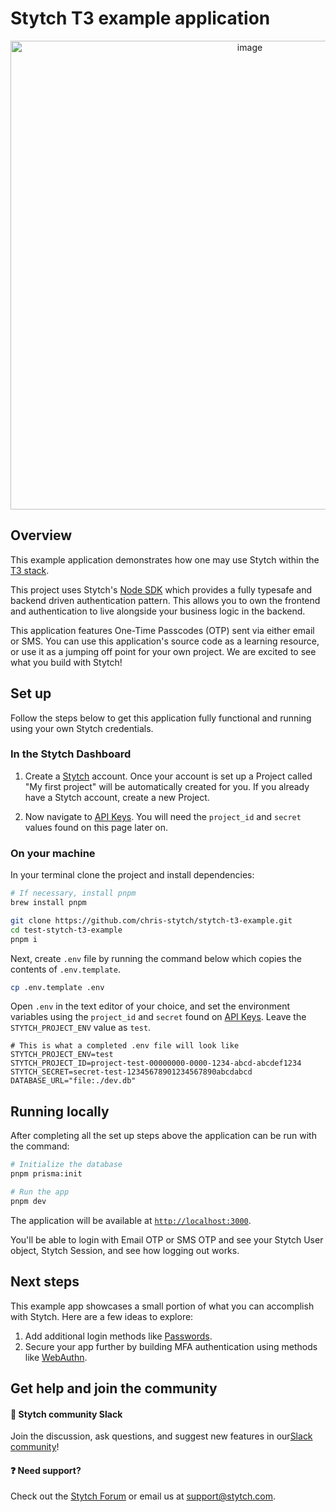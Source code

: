# Stytch T3 example application

<p align="center">
  <img width="750" alt="image" src="https://github.com/chris-stytch/stytch-t3-example/assets/91094210/5d0225c7-ac44-47ae-b2e2-7adb3963dd70">
</p>

## Overview

This example application demonstrates how one may use Stytch within the [T3 stack](https://create.t3.gg/).

This project uses Stytch's [Node SDK](https://stytch.com/docs/api) which provides a fully typesafe and backend driven authentication pattern. This allows you to own the frontend and authentication to live alongside your business logic in the backend.

This application features One-Time Passcodes (OTP) sent via either email or SMS. You can use this application's source code as a learning resource, or use it as a jumping off point for your own project. We are excited to see what you build with Stytch!

## Set up

Follow the steps below to get this application fully functional and running using your own Stytch credentials.

### In the Stytch Dashboard

1. Create a [Stytch](https://stytch.com/) account. Once your account is set up a Project called "My first project" will be automatically created for you. If you already have a Stytch account, create a new Project.

2. Now navigate to [API Keys](https://stytch.com/dashboard/api-keys). You will need the `project_id` and `secret` values found on this page later on.

### On your machine

In your terminal clone the project and install dependencies:

```bash
# If necessary, install pnpm
brew install pnpm

git clone https://github.com/chris-stytch/stytch-t3-example.git
cd test-stytch-t3-example
pnpm i
```

Next, create `.env` file by running the command below which copies the contents of `.env.template`.
```bash
cp .env.template .env
```

Open `.env` in the text editor of your choice, and set the environment variables using the `project_id` and `secret` found on [API Keys](https://stytch.com/dashboard/api-keys). Leave the `STYTCH_PROJECT_ENV` value as `test`.

```
# This is what a completed .env file will look like
STYTCH_PROJECT_ENV=test
STYTCH_PROJECT_ID=project-test-00000000-0000-1234-abcd-abcdef1234
STYTCH_SECRET=secret-test-12345678901234567890abcdabcd
DATABASE_URL="file:./dev.db"
```

## Running locally

After completing all the set up steps above the application can be run with the command:

```bash
# Initialize the database
pnpm prisma:init

# Run the app
pnpm dev
```

The application will be available at [`http://localhost:3000`](http://localhost:3000).

You'll be able to login with Email OTP or SMS OTP and see your Stytch User object, Stytch Session, and see how logging out works.

## Next steps

This example app showcases a small portion of what you can accomplish with Stytch. Here are a few ideas to explore:

1. Add additional login methods like [Passwords](https://stytch.com/docs/passwords#guides_getting-started-sdk).
2. Secure your app further by building MFA authentication using methods like [WebAuthn](https://stytch.com/docs/sdks/javascript-sdk#webauthn).

## Get help and join the community

#### :speech_balloon: Stytch community Slack

Join the discussion, ask questions, and suggest new features in our ​[Slack community](https://join.slack.com/t/stytch/shared_invite/zt-nil4wo92-jApJ9Cl32cJbEd9esKkvyg)!

#### :question: Need support?

Check out the [Stytch Forum](https://forum.stytch.com/) or email us at [support@stytch.com](mailto:support@stytch.com).
